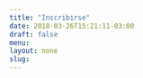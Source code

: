 ```yaml
---
title: "Inscribirse"
date: 2018-03-26T15:21:11-03:00
draft: false
menu:
layout: none
slug:
---
```



